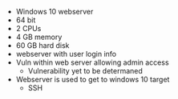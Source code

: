 - Windows 10 webserver
- 64 bit
- 2 CPUs
- 4 GB memory
- 60 GB hard disk
-  webserver with user login info
- Vuln within web server allowing admin access
    - Vulnerability yet to be determaned
- Webserver is used to get to windows 10 target
    - SSH
